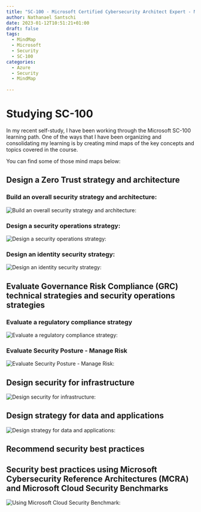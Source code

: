 ```yaml
---
title: "SC-100 - Microsoft Certified Cybersecurity Architect Expert - MindMap Collection"
author: Nathanael Santschi
date: 2023-01-12T10:51:21+01:00
draft: false
tags:
  - MindMap
  - Microsoft
  - Security
  - SC-100
categories:
  - Azure
  - Security
  - MindMap
  
---
```

# Studying SC-100 
In my recent self-study, I have been working through the Microsoft SC-100 learning path. One of the ways that I have been organizing and consolidating my learning is by creating mind maps of the key concepts and topics covered in the course.

You can find some of those mind maps below:

## Design a Zero Trust strategy and architecture

### Build an overall security strategy and architecture:
![Build an overall security strategy and architecture:](/images/BuildAnOverallSecurityStrategyAndArchitecture.svg "Preview")

### Design a security operations strategy:
![Design a security operations strategy:](/images/DesignASecurityoperationsstrategy.svg "Preview")


### Design an identity security strategy:
![Design an identity security strategy:](/images/Designanidentitysecuritystrategy.svg "Preview")

## Evaluate Governance Risk Compliance (GRC) technical strategies and security operations strategies

### Evaluate a regulatory compliance strategy
![Evaluate a regulatory compliance strategy:](/images/Evaluatearegulatorycompliancestrategy.svg "Preview")


### Evaluate Security Posture - Manage Risk
![Evaluate Security Posture - Manage Risk:](/images/EvaluateSecurityPosture-ManageRisk.svg "Preview")


## Design security for infrastructure
![Design security for infrastructure:](/images/Designsecurityforinfrastructure.svg "Preview")

## Design strategy for data and applications
![Design strategy for data and applications:](/images/Designastrategyfordataandapplications.svg "Preview")

## Recommend security best practices
## Security best practices using Microsoft Cybersecurity Reference Architectures (MCRA) and Microsoft Cloud Security Benchmarks
![Using Microsoft Cloud Security Benchmark:](/images/MCSBsecuritybestpractices.svg "Preview")